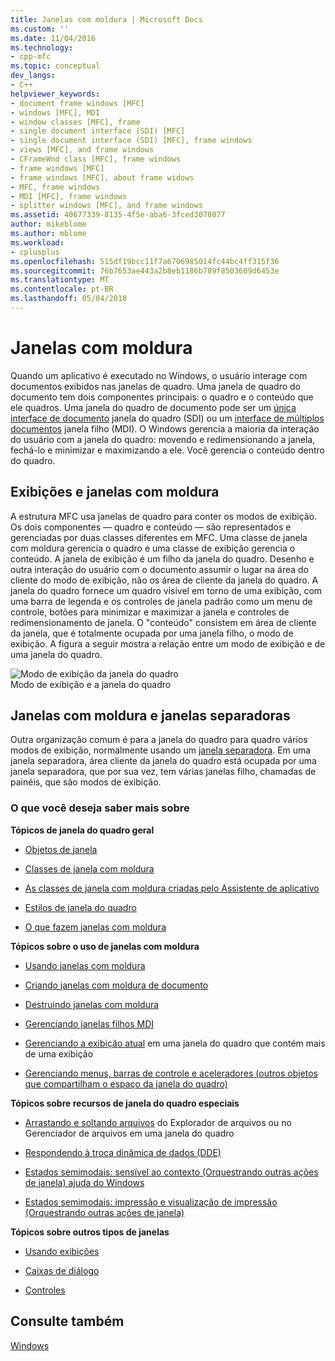 ```yaml
---
title: Janelas com moldura | Microsoft Docs
ms.custom: ''
ms.date: 11/04/2016
ms.technology:
- cpp-mfc
ms.topic: conceptual
dev_langs:
- C++
helpviewer_keywords:
- document frame windows [MFC]
- windows [MFC], MDI
- window classes [MFC], frame
- single document interface (SDI) [MFC]
- single document interface (SDI) [MFC], frame windows
- views [MFC], and frame windows
- CFrameWnd class [MFC], frame windows
- frame windows [MFC]
- frame windows [MFC], about frame widows
- MFC, frame windows
- MDI [MFC], frame windows
- splitter windows [MFC], and frame windows
ms.assetid: 40677339-8135-4f5e-aba6-3fced3078077
author: mikeblome
ms.author: mblome
ms.workload:
- cplusplus
ms.openlocfilehash: 515df19bcc11f7a6706985014fc44bc4ff315f36
ms.sourcegitcommit: 76b7653ae443a2b8eb1186b789f8503609d6453e
ms.translationtype: MT
ms.contentlocale: pt-BR
ms.lasthandoff: 05/04/2018
---
```

# <a name="frame-windows"></a>Janelas com moldura
Quando um aplicativo é executado no Windows, o usuário interage com documentos exibidos nas janelas de quadro. Uma janela de quadro do documento tem dois componentes principais: o quadro e o conteúdo que ele quadros. Uma janela do quadro de documento pode ser um [única interface de documento](../mfc/sdi-and-mdi.md) janela do quadro (SDI) ou um [interface de múltiplos documentos](../mfc/sdi-and-mdi.md) janela filho (MDI). O Windows gerencia a maioria da interação do usuário com a janela do quadro: movendo e redimensionando a janela, fechá-lo e minimizar e maximizando a ele. Você gerencia o conteúdo dentro do quadro.  
  
## <a name="frame-windows-and-views"></a>Exibições e janelas com moldura  
 A estrutura MFC usa janelas de quadro para conter os modos de exibição. Os dois componentes — quadro e conteúdo — são representados e gerenciadas por duas classes diferentes em MFC. Uma classe de janela com moldura gerencia o quadro e uma classe de exibição gerencia o conteúdo. A janela de exibição é um filho da janela do quadro. Desenho e outra interação do usuário com o documento assumir o lugar na área do cliente do modo de exibição, não os área de cliente da janela do quadro. A janela do quadro fornece um quadro visível em torno de uma exibição, com uma barra de legenda e os controles de janela padrão como um menu de controle, botões para minimizar e maximizar a janela e controles de redimensionamento de janela. O "conteúdo" consistem em área de cliente da janela, que é totalmente ocupada por uma janela filho, o modo de exibição. A figura a seguir mostra a relação entre um modo de exibição e de uma janela do quadro.  
  
 ![Modo de exibição da janela do quadro](../mfc/media/vc37fx1.gif "vc37fx1")  
Modo de exibição e a janela do quadro  
  
## <a name="frame-windows-and-splitter-windows"></a>Janelas com moldura e janelas separadoras  
 Outra organização comum é para a janela do quadro para quadro vários modos de exibição, normalmente usando um [janela separadora](../mfc/multiple-document-types-views-and-frame-windows.md). Em uma janela separadora, área cliente da janela do quadro está ocupada por uma janela separadora, que por sua vez, tem várias janelas filho, chamadas de painéis, que são modos de exibição.  
  
### <a name="what-do-you-want-to-know-more-about"></a>O que você deseja saber mais sobre  
 **Tópicos de janela do quadro geral**  
  
-   [Objetos de janela](../mfc/window-objects.md)  
  
-   [Classes de janela com moldura](../mfc/frame-window-classes.md)  
  
-   [As classes de janela com moldura criadas pelo Assistente de aplicativo](../mfc/frame-window-classes-created-by-the-application-wizard.md)  
  
-   [Estilos de janela do quadro](../mfc/frame-window-styles-cpp.md)  
  
-   [O que fazem janelas com moldura](../mfc/what-frame-windows-do.md)  
  
 **Tópicos sobre o uso de janelas com moldura**  
  
-   [Usando janelas com moldura](../mfc/using-frame-windows.md)  
  
-   [Criando janelas com moldura de documento](../mfc/creating-document-frame-windows.md)  
  
-   [Destruindo janelas com moldura](../mfc/destroying-frame-windows.md)  
  
-   [Gerenciando janelas filhos MDI](../mfc/managing-mdi-child-windows.md)  
  
-   [Gerenciando a exibição atual](../mfc/managing-the-current-view.md) em uma janela do quadro que contém mais de uma exibição  
  
-   [Gerenciando menus, barras de controle e aceleradores (outros objetos que compartilham o espaço da janela do quadro)](../mfc/managing-menus-control-bars-and-accelerators.md)  
  
 **Tópicos sobre recursos de janela do quadro especiais**  
  
-   [Arrastando e soltando arquivos](../mfc/dragging-and-dropping-files-in-a-frame-window.md) do Explorador de arquivos ou no Gerenciador de arquivos em uma janela do quadro  
  
-   [Respondendo à troca dinâmica de dados (DDE)](../mfc/responding-to-dynamic-data-exchange-dde.md)  
  
-   [Estados semimodais: sensível ao contexto (Orquestrando outras ações de janela) ajuda do Windows](../mfc/orchestrating-other-window-actions.md)  
  
-   [Estados semimodais: impressão e visualização de impressão (Orquestrando outras ações de janela)](../mfc/orchestrating-other-window-actions.md)  
  
 **Tópicos sobre outros tipos de janelas**  
  
-   [Usando exibições](../mfc/using-views.md)  
  
-   [Caixas de diálogo](../mfc/dialog-boxes.md)  
  
-   [Controles](../mfc/controls-mfc.md)  
  
## <a name="see-also"></a>Consulte também  
 [Windows](../mfc/windows.md)

